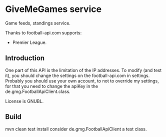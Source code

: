 GiveMeGames service
====
Game feeds, standings service.

Thanks to football-api.com supports:
- Premier League.

Introduction
------------
One part of this API is the limitation of the IP addresses.
To modify (and test it), you should change the settings on the football-api.com in settings.
Probably you should use your own account, to not to override my settings, for that you need to change the apiKey in the
de.gmg.FootballApiClient.class.

License is GNUBL.

Build
------------
mvn clean test install
consider de.gmg.FootballApiClient a test class.
